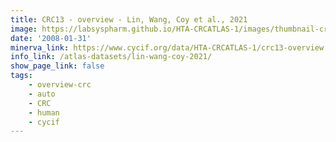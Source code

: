 ```yaml
---
title: CRC13 - overview - Lin, Wang, Coy et al., 2021
image: https://labsyspharm.github.io/HTA-CRCATLAS-1/images/thumbnail-crc13-overview.jpg
date: '2008-01-31'
minerva_link: https://www.cycif.org/data/HTA-CRCATLAS-1/crc13-overview
info_link: /atlas-datasets/lin-wang-coy-2021/
show_page_link: false
tags:
    - overview-crc
    - auto
    - CRC
    - human
    - cycif
---
```

